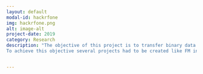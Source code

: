 ```yaml
---
layout: default
modal-id: hackrfone
img: hackrfone.png
alt: image-alt
project-date: 2019
category: Research
description: "The objective of this project is to transfer binary data from one HackRF One to another using a modulation for the transmitter and a demodulation on the receiver.
To achieve this objective several projects had to be created like FM including RDS, WiFi snipper, Morce code, OFDM modulation and several other technologies."


---
```

